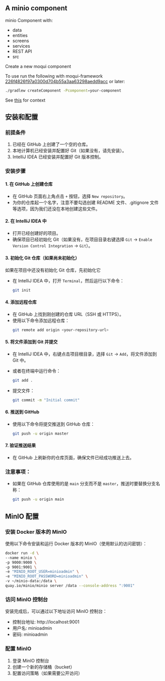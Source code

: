 ## A minio component

minio Component with: 

- data
- entities
- screens
- services
- REST API
- src

Create a new moqui component

To use run the following with moqui-framework [226f4826f97a0300d704b55a3aa63298aedd9acc](https://github.com/moqui/moqui-framework/pull/636/commits/226f4826f97a0300d704b55a3aa63298aedd9acc) or later:

```bash
./gradlew createComponent -Pcomponent=your-component
```

See [this](https://forum.moqui.org/t/moqui-minio-component/725/7) for context

## 安装和配置

### 前提条件
1. 已经在 GitHub 上创建了一个空的仓库。
2. 本地计算机已经安装并配置好 Git（如果没有，请先安装）。
3. IntelliJ IDEA 已经安装并配置好 Git 版本控制。

### 安装步骤

#### 1. 在 GitHub 上创建仓库
- 在 GitHub 页面右上角点击 `+` 按钮，选择 `New repository`。
- 为你的仓库起一个名字，注意不要勾选创建 README 文件、.gitignore 文件等选项，因为我们还没在本地创建这些文件。

#### 2. 在 IntelliJ IDEA 中
- 打开已经创建好的项目。
- 确保项目已经初始化 Git（如果没有，在项目目录右键选择 `Git` -> `Enable Version Control Integration` -> `Git`）。

#### 3. 初始化 Git 仓库（如果尚未初始化）
如果在项目中还没有初始化 Git 仓库，先初始化它

- 在 IntelliJ IDEA 中，打开 `Terminal`，然后运行以下命令：
  ```bash
  git init
  ```

#### 4. 添加远程仓库
- 在 GitHub 上找到刚创建的仓库 URL（SSH 或 HTTPS）。
- 使用以下命令添加远程仓库：
  ```bash
  git remote add origin <your-repository-url>
  ```

#### 5. 将文件添加到 Git 并提交
- 在 IntelliJ IDEA 中，右键点击项目根目录，选择 `Git` -> `Add`，将文件添加到 Git 中。
- 或者在终端中运行命令：
  ```bash
  git add .
  ```

- 提交文件：
  ```bash
  git commit -m "Initial commit"
  ```

#### 6. 推送到 GitHub
- 使用以下命令将提交推送到 GitHub 仓库：
  ```bash
  git push -u origin master
  ```

#### 7. 验证推送结果
- 在 GitHub 上刷新你的仓库页面，确保文件已经成功推送上去。

### 注意事项：
- 如果在 GitHub 仓库使用的是 `main` 分支而不是 `master`，推送时要替换分支名称：
  ```bash
  git push -u origin main
  ```

## MinIO 配置

### 安装 Docker 版本的 MinIO

使用以下命令安装和运行 Docker 版本的 MinIO（使用默认的访问密钥）：

```bash
docker run -d \
--name minio \
-p 9000:9000 \
-p 9001:9001 \
-e "MINIO_ROOT_USER=minioadmin" \
-e "MINIO_ROOT_PASSWORD=minioadmin" \
-v ~/minio-data:/data \
quay.io/minio/minio server /data --console-address ":9001"
```

### 访问 MinIO 控制台

安装完成后，可以通过以下地址访问 MinIO 控制台：
- 控制台地址: http://localhost:9001
- 用户名: minioadmin
- 密码: minioadmin

### 配置 MinIO

1. 登录 MinIO 控制台
2. 创建一个新的存储桶（bucket）
3. 配置访问策略（如果需要公开访问）